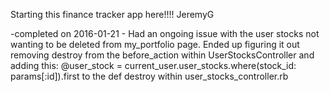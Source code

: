 Starting this finance tracker app here!!!! JeremyG

-completed on 2016-01-21 - Had an ongoing issue with the user stocks 
not wanting to be deleted from my_portfolio page. Ended up figuring it
out removing destroy from the before_action within UserStocksController 
and adding this:
@user_stock = current_user.user_stocks.where(stock_id: params[:id]).first
to the def destroy within user_stocks_controller.rb
